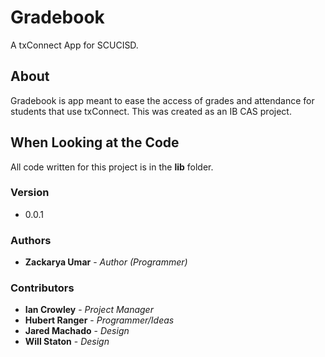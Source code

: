 # Gradebook

A txConnect App for SCUCISD.

## About

Gradebook is app meant to ease the access of grades and attendance for students that use txConnect. This was created as an IB CAS project.

## When Looking at the Code
All code written for this project is in the **lib** folder.

### Version
* 0.0.1

### Authors
* **Zackarya Umar** - *Author (Programmer)*

### Contributors
* **Ian Crowley** - *Project Manager*
* **Hubert Ranger** - *Programmer/Ideas*
* **Jared Machado** - *Design*
* **Will Staton** - *Design*
